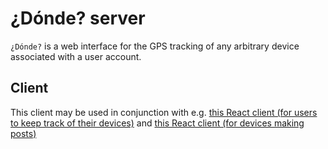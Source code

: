 # ¿Dónde? server
`¿Dónde?` is a web interface for the GPS tracking of any arbitrary device associated with a user account.

## Client
This client may be used in conjunction with e.g. [this React client (for users to keep track of their devices)](https://github.com/kavunshiva/donde-client) and [this React client (for devices making posts)](https://github.com/kavunshiva/donde-poster-client)
